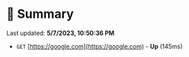 # 📖 Summary
Last updated: **5/7/2023, 10:50:36 PM**

- `GET` [https://google.com](https://google.com) - **Up** (145ms)
